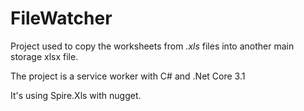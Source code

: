 # FileWatcher
Project used to copy the worksheets from *.xls* files into another main storage xlsx file.

The project is a service worker with C# and .Net Core 3.1

It's using Spire.Xls with nugget.
